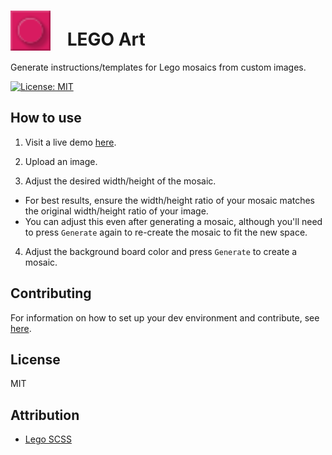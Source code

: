 # <img src="https://raw.githubusercontent.com/Cutwell/lego-art/main/logo.png" style="width:64px;padding-right:20px;margin-bottom:-8px;"> LEGO Art
 Generate instructions/templates for Lego mosaics from custom images.

<!-- Find new badges at https://shields.io/badges -->
[![License: MIT](https://img.shields.io/badge/License-MIT-yellow.svg)](https://opensource.org/licenses/MIT)

## How to use

1. Visit a live demo [here](cutwell.github.io/lego-art).

2. Upload an image.

3. Adjust the desired width/height of the mosaic.
 - For best results, ensure the width/height ratio of your mosaic matches the original width/height ratio of your image.
 - You can adjust this even after generating a mosaic, although you'll need to press `Generate` again to re-create the mosaic to fit the new space.

4. Adjust the background board color and press `Generate` to create a mosaic.

## Contributing

For information on how to set up your dev environment and contribute, see [here](.github/CONTRIBUTING.md).

## License

MIT

## Attribution

- [Lego SCSS](https://codepen.io/MisterCurtis/pen/LxPpLO)
